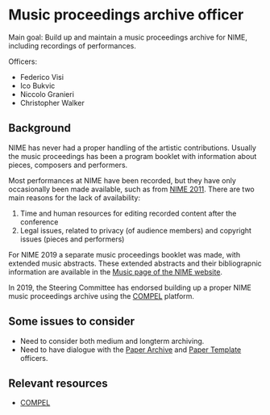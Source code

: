 # Music proceedings archive officer

Main goal: Build up and maintain a music proceedings archive for NIME, including recordings of performances.

Officers:

- Federico Visi
- Ico Bukvic
- Niccolo Granieri
- Christopher Walker

## Background

NIME has never had a proper handling of the artistic contributions. Usually the music proceedings has been a program booklet with information about pieces, composers and performers.

Most performances at NIME have been recorded, but they have only occasionally been made available, such as from [NIME 2011](https://vimeo.com/channels/nime2011/videos). There are two main reasons for the lack of availability:

1. Time and human resources for editing recorded content after the conference
2. Legal issues, related to privacy (of audience members) and copyright issues (pieces and performers)

For NIME 2019 a separate music proceedings booklet was made, with extended music abstracts. These extended abstracts and their bibliograpnic information are available in the [Music page of the NIME website](https://www.nime.org/music/).

In 2019, the Steering Committee has endorsed building up a proper NIME music proceedings archive using the [COMPEL](http://ico.bukvic.net/main/compel/) platform.


## Some issues to consider

- Need to consider both medium and longterm archiving.
- Need to have dialogue with the [Paper Archive](paper_proceedings.md) and [Paper Template](paper_template.md) officers.



## Relevant resources

- [COMPEL](http://ico.bukvic.net/main/compel/)
